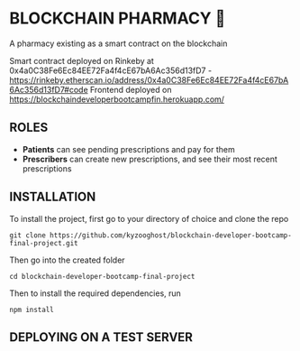 # BLOCKCHAIN PHARMACY 💊

A pharmacy existing as a smart contract on the blockchain

Smart contract deployed on Rinkeby at 0x4a0C38Fe6Ec84EE72Fa4f4cE67bA6Ac356d13fD7 - https://rinkeby.etherscan.io/address/0x4a0C38Fe6Ec84EE72Fa4f4cE67bA6Ac356d13fD7#code
Frontend deployed on https://blockchaindeveloperbootcampfin.herokuapp.com/

## ROLES
- **Patients** can see pending prescriptions and pay for them
- **Prescribers** can create new prescriptions, and see their most recent prescriptions

## INSTALLATION

To install the project, first go to your directory of choice and clone the repo

    git clone https://github.com/kyzooghost/blockchain-developer-bootcamp-final-project.git

Then go into the created folder

    cd blockchain-developer-bootcamp-final-project

Then to install the required dependencies, run

    npm install

## DEPLOYING ON A TEST SERVER

